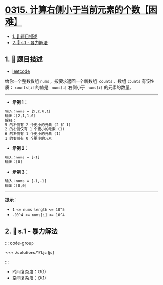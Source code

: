 # [0315. 计算右侧小于当前元素的个数【困难】](https://github.com/tnotesjs/TNotes.leetcode/tree/main/notes/0315.%20%E8%AE%A1%E7%AE%97%E5%8F%B3%E4%BE%A7%E5%B0%8F%E4%BA%8E%E5%BD%93%E5%89%8D%E5%85%83%E7%B4%A0%E7%9A%84%E4%B8%AA%E6%95%B0%E3%80%90%E5%9B%B0%E9%9A%BE%E3%80%91)

<!-- region:toc -->

- [1. 📝 题目描述](#1--题目描述)
- [2. 🎯 s.1 - 暴力解法](#2--s1---暴力解法)

<!-- endregion:toc -->

## 1. 📝 题目描述

- [leetcode](https://leetcode.cn/problems/count-of-smaller-numbers-after-self/)

给你一个整数数组 `nums` ，按要求返回一个新数组  `counts` 。数组 `counts` 有该性质： `counts[i]` 的值是   `nums[i]` 右侧小于  `nums[i]` 的元素的数量。

---

- **示例 1：**

```txt
输入：nums = [5,2,6,1]
输出：[2,1,1,0]
解释：
5 的右侧有 2 个更小的元素 (2 和 1)
2 的右侧仅有 1 个更小的元素 (1)
6 的右侧有 1 个更小的元素 (1)
1 的右侧有 0 个更小的元素
```

- **示例 2：**

```txt
输入：nums = [-1]
输出：[0]
```

- **示例 3：**

```txt
输入：nums = [-1,-1]
输出：[0,0]
```

---

**提示：**

- `1 <= nums.length <= 10^5`
- `-10^4 <= nums[i] <= 10^4`

## 2. 🎯 s.1 - 暴力解法

::: code-group

<<< ./solutions/1/1.js [js]

:::

- 时间复杂度：$O(1)$
- 空间复杂度：$O(1)$
